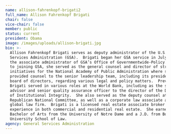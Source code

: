 ```yaml
---
name: allison-fahrenkopf-brigati2
full_name: Allison Fahrenkopf Brigati
chair: false
vice-chair: false
member: public
status: current
president: Obama
image: /images/uploads/allison-brigati.jpg
bio: >-
  Allison Fahrenkopf Brigati serves as deputy administrator of the U.S. General
  Services Administration (GSA).  Brigati began her GSA service in July 2017 as
  the associate administrator of GSA’s Office of Governmentwide-Policy.  Prior
  to joining GSA, she served as the general counsel and director of strategic
  initiatives for the National Academy of Public Administration where she
  provided counsel to the senior leadership team, including its president and
  board of directors, regarding various legal and policy matters.  Previously,
  Brigati served in various roles at the World Bank, including as the senior
  advisor and senior quality assurance officer to the director of the Department
  of Institutional Integrity.  She also served as the deputy counsel at the
  Republican National Committee, as well as a corporate law associate at a
  global law firm.  Brigati is a licensed real estate associate broker with
  experience in both commercial and residential real estate.  She earned a
  Bachelor of Arts from the University of Notre Dame and a J.D. from Boston
  University School of Law.
agency: General Services Administration
---
```


